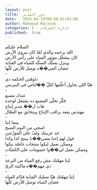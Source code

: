 ```yaml
---
layout: post
title:  دور المدير
date:   2024-04-10T00:00:01+03:00
author: Mahmoud Marzouk
categories: 5 - إدارة الشركات
published:  true
---
```

السلام عليكم\
الله يرحمه والدي لمّا كان بيروي الأرض\
كان بيشغّل موتور المياه علي رأس الأرض\
وينزل يسلّك السكّة للمياه في القناية\
عشان المي��ه توصل للأرض كلّها\
-\
دلوقتي الحكمة دي\
هيّا اللي بحاول أعلّمها لكلّ ��لناس في البيزنس\
-\
عندك مصنع\
فكّر تخلّي المصنع ده يشتغل لوحده\
هات ل�� مدير إنتاج\
مهندس يقعد يراقب الإنتاج ويتخانق مع العمّال\
-\
بينما إنتا\
اصحي من النوم الصبح\
خد عربيتك ولفّ علي الموزّعين\
قول لهم إحنا مصن��نا بينتج كذا وكذا\
وممكن نعمل ليكوا منتجات خاصّة بيكوا\
وممكن نعمل لي��وا خصومات علي الكميّات\
-\
إنتا مهمّتك مش رفع المياه من الترعة\
دي مهم��ة ماكينة الريّ\
-\
إنتا مهمّتك هيّا تسليك القناية قدّام المياه\
عشان المياه توصل للأرض كلّها
